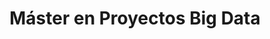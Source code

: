 ---
layout: main

title: Máster en Proyectos Big Data
main_image: assets/img/course-header.png

register:
  title: Inscríbete
  url: https://www.upm.es/Estudiantes/Estudios_Titulaciones/EstudiosPosgrado/form_esp?id=1325&fmt=detail

features:
  - title: Duración
    value: 9 meses
    icon: fa-solid fa-hourglass
  - title: Matrícula
    value: 5000 €
    icon: fa-solid fa-euro-sign
  - title: Organización
    value: 4 Módulos
    icon: fa-solid fa-book-bookmark
  - title: Créditos
    value: 60 ECTS
    icon: fa-solid fa-graduation-cap
  - title: Plazas
    value: 32
    icon: fa-solid fa-users

contact_info:
  - title: Dirección
    name: Edgar Talavera Muñoz
    email: e.talavera@upm.es
    phone: 910 673 592

  - title: Secretaría administrativa
    name: Alberto Díaz Álvarez
    email: alberto.diaz@upm.es
    phone: 910 673 681

academic_committee:
  - name: Edgar Talavera Muñoz
  - name: Alberto Díaz Álvarez
  - name: Guillermo Iglesias Hernández


course_modules:
  - title: >
      Módulo 1 - Conceptos básicos
    description: >
      En este módulo se revisan una serie de conceptos básicos de
      matemáticas, programación e inteligencia artificial. Sirve de base
      para los módulos siguientes.
    subjects:
      - title: Introducción a Big Data y Gobierno del Dato
        ects: 1,5
      - title: Programación para Ciencia de Datos
        ects: 6
      - title: Matemáticas para Ciencia de Datos
        ects: 1,5
      - title: Estadística para Ciencia de Datos
        ects: 3
      - title: Optimización y Redes Neuronales
        ects: 3
    ects: 15
  - title: >
      Módulo 2 - Gestión de datos
    description: >
      En este módulo se estudia en profundidad la gestión de datos.
      Comenzaremos con una introducción a las bases de datos y
      continuaremos con el análisis de datos y la visualización de los
      mismos.
    subjects:
      - title: Machine Learning
        ects: 3
      - title: Programación para Ciencia de Datos
        ects: 3
      - title: Bases de Datos No SQL
        ects: 3
      - title: Análisis de Datos con Spark
        ects: 3
      - title: Gestión y Visualización de grandes conjuntos de datos
        ects: 3
    ects: 15
  - title: >
      Módulo 3 - Conceptos avanzados
    description: >
      En este módulo se entra de lleno en los conceptos avanzados de
      aprendizaje automático y profundo. Se estudiarán las redes
      neuronales convolucionales y recurrentes, y las arquitecturas
      avanzadas.
    ects: 15
    subjects:
      - title: Tratamiento del Lenguaje Natural (NLP)
        ects: 3
      - title: Deep Learning
        ects: 3
      - title: Proyecto Fin de Máster
        ects: 9
  - title: >
      Módulo 4 - Laboratorios y seminarios
    description: >
      En este módulo el alumno asistirá a los laboratorios y seminarios
      que le interesen sobre las tecnologías existentes en el mercado.
    subjects:
      - title: Diseño de Productos Basados en Soluciones BigData
        ects: 1,5
      - title: Planificación del Ciclo de Vida de Productos BigData
        ects: 1,5
      - title: Arquitectura de Sistemas
        ects: 3
      - title: Computación cuántica aplicada a ML
        ects: 3
      - title: Seminarios
        ects: 1,5
      - title: Análisis de datos en tiempo real
        ects: 1,5
      - title: Cloud Computing para Big Data
        ects: 3
    ects: 15

instructors:
  - name: Alberto Díaz Álvarez
    role: Prof. Contratado Doctor
    image: https://miriadax-wp-uploads-pro.s3.eu-west-1.amazonaws.com/wp-content/uploads/2023/02/23094059/alberto-diaz-alvarez-e1684831374306.jpg
  - name: Arucas Chacón de Frutos
    role: Data Engineer
    image: https://media.licdn.com/dms/image/C5603AQHzvjRuNEHo1Q/profile-displayphoto-shrink_200_200/0/1585063308400?e=2147483647&v=beta&t=r4m7vkeS2-0vS8bsVXLfGsqJr-hV1u_YCQ2fWbVcq_w
  - name: Edgar Talavera Muñoz
    role: Prof. Contratado Doctor
    image: https://media.licdn.com/dms/image/C4D03AQEyKeRY7LWUkQ/profile-displayphoto-shrink_200_200/0/1559116129925?e=2147483647&v=beta&t=CX9iUiUK93-jIhAWfF4UKTkQBQsWSmgHp98AN2YfH40
  - name: Guillermo Iglesias Hernández
    role: Ayudante
    image: https://media.licdn.com/dms/image/D4E03AQFX1OCG6Hbi4A/profile-displayphoto-shrink_100_100/0/1716572637877?e=2147483647&v=beta&t=7arDjkDZxnHax3J9JxX8fz7VqXHhfIR7W86ImOfyFY0
  - name: Jaime González Masip
    role: Prof. Contratado Doctor
    image: https://media.licdn.com/dms/image/C5603AQEInZRiA8LZYw/profile-displayphoto-shrink_200_200/0/1516318085840?e=2147483647&v=beta&t=M2OcKW0wwcz2EmBghbn-EYi1uXENbkR4Lv7MXKgFNSU
  - name: Raúl Lara Cabrera
    role: Prof. Contratado Doctor
    image: https://avatars.githubusercontent.com/u/810486?v=4
  - name: Paloma Cuesta Uría
    role: Capgemini España
    image: https://dms.synergo.es/wp-content/uploads/2022/11/paloma.png

faq:
  - question: ¿Cuál es la duración del curso?
    answer: >
      La duración del curso es de 9 meses, con una carga lectiva de
      60 ECTS repartidos en 4 módulos.
  - question: ¿Cuál es el precio del curso?
    answer: >
      El precio del curso es de 5000 €, fraccionados en dos pagos de
      3500 € y 1500 €.
  - question: ¿Cómo me matriculo y en qué fechas?
    answer: >
      El primer paso es inscribirte en el curso a través del enlace de
      inscripción que encontrarás en esta página. El **periodo de
      inscripción para el curso 2024-2025 es del 22 de enero de 2024 al
      28 de septiembre de 2024**. Una vez inscrito, y validada tu
      inscripción, se te comunicará por correo electrónico la carta de
      pago para formalizar **la matrícula, que deberá hacerse del 20 de
      julio de 2024 al 10 de octubre de 2024**.
  - question: >
      Fantástico, me he inscrito, ¿y ahora qué? ¿Cuándo empieza el
      curso?
    answer: >
      Del 27 de septiembre de 2024 al 29 de junio de 2025. Y estate
      preparado para disfrutarlo.
  - question: ¿Cuál es el horario del curso?
    answer: >
      Los **viernes de 16:00 a 20:00**. Dicho esto, hay que tener en
      cuenta que **el curso es online y parcialmente asíncrono**.
      Online, porque no es necesario desplazarse al Campus Sur de la
      Politécnica para recibir la formación, y parcialmente asíncrono
      porque además de la docencia síncrona, se proporcionarán recursos
      online para que el estudiante pueda estudiarlos a su propio ritmo
      y en el horario que mejor le convenga.

copyright_owner: KNODIS Group
copyright_owner_link: https://knodis-research-group.github.io/
institution: Escuela Técnica Superior de Ingeniería de Sistemas Informáticos
institution_link: https://www.etsisi.upm.es/

aside:
  title: Detalles del título

description:
  title: Descripción
  content: |
    La gestión de grandes volúmenes de información, la diversidad de
    fuentes y su análisis en tiempo real obliga al uso de recursos que
    doten de velocidad y versatilidad en la gestión y tratamiento de los
    mismos.
    
    Los beneficios empresariales que supone un correcto tratamiento de
    la información implica un beneficio que suele justificar la
    inversión necesaria para adoptar productos dedicados a la gestión de
    estos datos.

    ### ¿Qué aprenderás?

    El Programa del «Máster en Proyectos Big Data» está orientado a
    formar profesionales capaces de la gestión de los proyectos en esta
    área. Para conseguir este objetivo, el curso se ha dividido en
    cuatro partes diferenciadas.
    
    En la primera se revisan una serie de conceptos básicos de
    matemáticas, programación e inteligencia artificial. En la segunda,
    se estudia en profundidad la gestión de datos. En la tercera, se
    entra de lleno en los conceptos avanzados de aprendizaje automático
    y profundo para llevar a una cuarta en la que el alumno asistirá los
    laboratorios que le interesen sobre las tecnologías existentes en el
    mercado.

    ### ¿Y por qué elegirnos?

    Somos un profesorado eminentemente profesional en este área, por lo
    que tú, estudiante, tendrás la oportunidad de obtener una visión de
    las posibilidades estratégicas que aporta la adopción de estas
    tecnologías en diferentes campos de negocio.

    No te lo pienses más, y ¡da el siguiente paso hacia tu futuro con
    nosotros!

syllabus:
  title: Plan de estudios
  content: |
    El programa está compuesto por **4 módulos obligatorios**. A
    continuación se detallan los módulos, su contenido y su carga en
    ECTS.

team:
  title: Equipo docente
  content: >
    Nuestro equipo docente está formado por docentes con experiencia en
    tanto académica como profesional en diferentes áreas dentro del área
    de los datos. A continuación se presentan las profesoras y
    profesores que forman parte del equipo:

more_info:
  title: Más información
  content: |
    Si tienes alguna pregunta o necesitas más información sobre el
    curso, no dudes en ponerte en contacto con nosotros. Estaremos
    encantados de ayudarte.

    Por si acaso, aquí tienes algunas preguntas frecuentes que quizás
    te ayuden a resolver tus dudas:

---